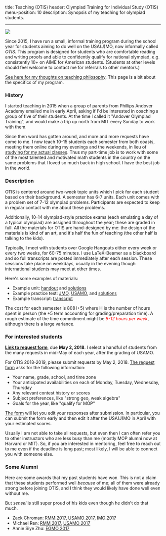 title: Teaching (OTIS)
header: Olympiad Training for Individual Study (OTIS)
menu-position: 10
description: Synopsis of my teaching for olympiad students.

---

<img src="static/calvin-education.gif" />

Since 2015, I have run a small,
informal training program during the school year
for students aiming to do well on the USA(J)MO,
now informally called *OTIS*.
This program is designed for students who are
comfortable reading and writing proofs
and able to confidently qualify for national olympiad,
e.g. consistently 10+ on AIME for American students.
(Students at other levels should feel welcome to contact
me for referrals to other mentors.)

[See here for my thoughts on teaching philosophy][perhour].
This page is a bit about the specifics of my program.

[perhour]: https://usamo.wordpress.com/2016/02/07/stop-paying-me-per-hour/

### History

I started teaching in 2015 when a group of parents
from Phillips Andover Academy emailed me in early April,
asking if I'd be interested in coaching a group of five of their students.
At the time I called it "Andover Olympiad Training",
and would make a trip up north from MIT every Sunday to work with them.

Since then word has gotten around,
and more and more requests have come to me.
I now teach 10-15 students each semester from both coasts,
meeting them online during my evenings and the weekends,
in lieu of [studying for my actual classes][gir].
Thus my part-time job is to work with some of the
most talented and motivated math students in the country
on the same problems that I loved so much back in high school.
I have the best job in the world.

[gir]: http://catalog.mit.edu/mit/undergraduate-education/general-institute-requirements/

### Description

OTIS is centered around two-week topic units
which I pick for each student based on their background.
A semester has 6-7 units.
Each unit comes with a problem set of 7-12 olympiad problems.
Participants are expected to keep in regular contact with me
about these problems.

Additionally, 10-14 olympiad-style practice exams
(each emulating a day of a typical olympiad)
are assigned throughout the year; these are graded in full.
All the materials for OTIS are hand-designed by me:
the design of the materials is kind of an art,
and it's half the fun of teaching
(the other half is talking to the kids).

Typically, I meet with students over Google Hangouts
either every week or every two weeks, for 60-75 minutes.
I use LaTeX-Beamer as a blackboard and so full transcripts are posted
immediately after each session.
These sessions take place on weekdays, usually in the evening
though international students may meet at other times.

Here's some examples of materials:

* Example unit: [handout][sample-DNY] and [solutions][sample-DNYsol]
* Example practice test: [JMO][sample-jmo], [USAMO][sample-usamo], and [solutions][sample-sol]
* Example transcript: [transcript][sample-zack]

[sample-DNY]: static/otis-samples/DNY-ntconstruct.pdf
[sample-DNYsol]: static/otis-samples/soln-DNY-ntconstruct.pdf
[sample-jmo]: static/otis-samples/Exam-Sample-08-JMO.pdf
[sample-usamo]: static/otis-samples/Exam-Sample-08-USAMO.pdf
[sample-sol]: static/otis-samples/Exam-Sample-08-Soln.pdf
[sample-zack]: static/otis-samples/zack-local.pdf

The cost for each semester is 80(H+5)
where H is the number of hours spent in person
(the +5 term accounting for grading/preparation time).
A rough estimate of the time commitment might be
<span style="color:red;">*8-12 hours per week*</span>,
although there is a large variance.

### For interested students

[form]: https://goo.gl/forms/himGptArWuVhlFdv2

[**Link to request form**][form], due **May 2, 2018**.
I select a handful of students from the many requests
in mid-May of each year, after the grading of USAMO.

For OTIS 2018-2019, please submit requests by May 2, 2018.
[The request form][form] asks for the following information:

* Your name, grade, school, and time zone
* Your anticipated availabilities on each of Monday, Tuesday, Wednesday, Thursday
* Any relevant contest history or scores
* Subject preferences, like "strong geo, weak algebra"
* Goals for the year, like "qualify for MOP"

[The form][form] will let you edit your responses after submission.
In particular, you can submit the form early and then edit it after
the USA(J)MO in April with your estimated scores.

Usually I am not able to take all requests, but even then
I can often refer you to other instructors who are less busy than me
(mostly MOP alumni now at Harvard or MIT).
So, if you are interested in mentoring,
feel free to reach out to me even if the deadline is long past;
most likely, I will be able to connect you with someone else.

### Some Alumni
Here are some awards that my past students have won.
This is not a claim that these students performed well *because* of me;
all of them were already strong before joining OTIS,
and I think they would likely have done well even without me.

But *sensei* is still super proud of his kids even
though he didn't do that much.

+ Zack Chroman: [RMM 2017][rmm17], [USAMO 2017][amo17], [IMO 2017][imo17]
+ Michael Ren: [RMM 2017][rmm17], [USAMO 2017][amo17]
+ Annie Siye Zhu: [EGMO 2017][egmo17]

[rmm17]: http://rmms.lbi.ro/rmm2017/index.php?id=results_math
[amo17]: http://www.maa.org/sites/default/files/HonorableMentions2017.pdf
[imo17]: http://imo-official.org/year_reg_team.aspx?year=2017&code=USA
[egmo17]: https://www.egmo.org/people/person1022/
